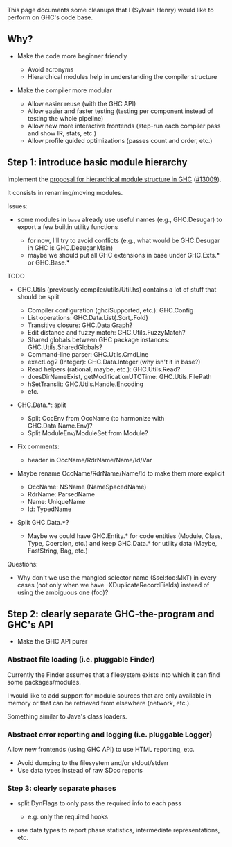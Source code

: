 
This page documents some cleanups that I (Sylvain Henry) would like to perform on GHC's code base.


## Why?


- Make the code more beginner friendly

  - Avoid acronyms
  - Hierarchical modules help in understanding the compiler structure
- Make the compiler more modular

  - Allow easier reuse (with the GHC API)
  - Allow easier and faster testing (testing per component instead of testing the whole pipeline)
  - Allow new more interactive frontends (step-run each compiler pass and show IR, stats, etc.)
  - Allow profile guided optimizations (passes count and order, etc.)

## Step 1: introduce basic module hierarchy



Implement the [proposal for hierarchical module structure in GHC](module-dependencies/hierarchical) ([\#13009](https://gitlab.staging.haskell.org/ghc/ghc/issues/13009)).



It consists in renaming/moving modules.



Issues:


- some modules in `base` already use useful names (e.g., GHC.Desugar) to export a few builtin utility functions

  - for now, I'll try to avoid conflicts (e.g., what would be GHC.Desugar in GHC is GHC.Desugar.Main)
  - maybe we should put all GHC extensions in base under GHC.Exts.\* or GHC.Base.\*


TODO


- GHC.Utils (previously compiler/utils/Util.hs) contains a lot of stuff that should be split

  - Compiler configuration (ghciSupported, etc.): GHC.Config
  - List operations: GHC.Data.List{.Sort,.Fold}
  - Transitive closure: GHC.Data.Graph?
  - Edit distance and fuzzy match: GHC.Utils.FuzzyMatch?
  - Shared globals between GHC package instances: GHC.Utils.SharedGlobals?
  - Command-line parser: GHC.Utils.CmdLine
  - exactLog2 (Integer): GHC.Data.Integer (why isn't it in base?)
  - Read helpers (rational, maybe, etc.): GHC.Utils.Read?
  - doesDirNameExist, getModificationUTCTime: GHC.Utils.FilePath
  - hSetTranslit: GHC.Utils.Handle.Encoding
  - etc.
- GHC.Data.\*: split

  - Split OccEnv from OccName (to harmonize with GHC.Data.Name.Env)?
  - Split ModuleEnv/ModuleSet from Module?
- Fix comments:

  - header in OccName/RdrName/Name/Id/Var
- Maybe rename OccName/RdrName/Name/Id to make them more explicit

  - OccName: NSName (NameSpacedName)
  - RdrName: ParsedName
  - Name: UniqueName
  - Id: TypedName
- Split GHC.Data.\*?

  - Maybe we could have GHC.Entity.\* for code entities (Module, Class, Type, Coercion, etc.) and keep GHC.Data.\* for utility data (Maybe, FastString, Bag, etc.)


Questions:


- Why don't we use the mangled selector name ($sel:foo:MkT) in every cases (not only when we have -XDuplicateRecordFields) instead of using the ambiguous one (foo)?

## Step 2: clearly separate GHC-the-program and GHC's API


- Make the GHC API purer

### Abstract file loading (i.e. pluggable Finder)



Currently the Finder assumes that a filesystem exists into which it can find some packages/modules.



I would like to add support for module sources that are only available in memory or that can be retrieved from elsewhere (network, etc.).



Something similar to Java's class loaders.


### Abstract error reporting and logging (i.e. pluggable Logger)



Allow new frontends (using GHC API) to use HTML reporting, etc.


- Avoid dumping to the filesystem and/or stdout/stderr
- Use data types instead of raw SDoc reports

### Step 3: clearly separate phases


- split DynFlags to only pass the required info to each pass

  - e.g. only the required hooks
- use data types to report phase statistics, intermediate representations, etc.
